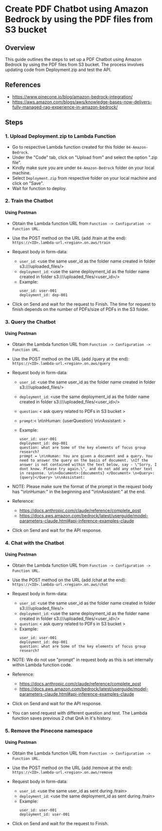 # Create PDF Chatbot using Amazon Bedrock by using the PDF files from S3 bucket

## Overview

This guide outlines the steps to set up a PDF Chatbot using Amazon Bedrock by using the PDF files from S3 bucket. The process involves updating code from Deployment.zip and test the API.

## References
- https://www.pinecone.io/blog/amazon-bedrock-integration/
- https://aws.amazon.com/blogs/aws/knowledge-bases-now-delivers-fully-managed-rag-experience-in-amazon-bedrock/ 

## Steps

### 1. Upload Deployment.zip to Lambda Function

- Go to respective Lambda function created for this folder `04-Amazon-Bedrock`.
- Under the "Code" tab, click on "Upload from" and select the option ".zip file".
- Kindly make sure you are under `04-Amazon-Bedrock` folder on your local machine.
- Select `Deployment.zip` from respective folder on your local machine and click on "Save". 
- Wait for function to deploy.

### 2. Train the Chatbot

#### Using Postman

- Obtain the Lambda function URL from `Function -> Configuration -> Function URL`.

- Use the POST method on the URL (add /train at the end): `https://<ID>.lambda-url.<region>.on.aws/train`

- Request body in form-data:
   - `user_id`: <use the same user_id as the folder name created in folder s3://<bucket-name>/uploaded_files/>
   - `deployment_id`: <use the same deployment_id as the folder name created in folder s3://<bucket-name>/uploaded_files/<user_id>/>
   - Example:
        ```
        user_id: user-001
        deployment_id: dep-001
        ```

- Click on Send and wait for the request to Finish. The time for request to finish depends on the number of PDFs/size of PDFs in the S3 folder.

### 3. Query the Chatbot

#### Using Postman

- Obtain the Lambda function URL from `Function -> Configuration -> Function URL`.

- Use the POST method on the URL (add /query at the end): `https://<ID>.lambda-url.<region>.on.aws/query`

- Request body in form-data:
   - `user_id`: <use the same user_id as the folder name created in folder s3://<bucket-name>/uploaded_files/>
   - `deployment_id`: <use the same deployment_id as the folder name created in folder s3://<bucket-name>/uploaded_files/<user_id>/>
   - `question`: < ask query related to PDFs in S3 bucket >
   - `prompt`:< \n\nHuman: {userQuestion} \n\nAssistant: >

   - Example:
        ```
        user_id: user-001
        deployment_id: dep-001
        question: what are Some of the key elements of focus group research? 
        prompt = \n\nHuman: You are given a document and a query. You need to answer the query on the basis of document. \nIf the answer is not contained within the text below, say - \"Sorry, I dont know. Please try again.\", and do not add any other text in response. \n\n<Document>:{documents} </Document> \n<Query>: {query}</Query> \n\nAssistant:

        ```
- NOTE: Please make sure the format of the prompt in the request body has "\n\nHuman:" in the beginning and "\n\nAssistant:" at the end.
- Reference: 
   - https://docs.anthropic.com/claude/reference/complete_post 
   - https://docs.aws.amazon.com/bedrock/latest/userguide/model-parameters-claude.html#api-inference-examples-claude

        
- Click on Send and wait for the API response.

### 4. Chat with the Chatbot

#### Using Postman

- Obtain the Lambda function URL from `Function -> Configuration -> Function URL`.

- Use the POST method on the URL (add /chat at the end): `https://<ID>.lambda-url.<region>.on.aws/chat`

- Request body in form-data:
   - `user_id`: <use the same user_id as the folder name created in folder s3://<bucket-name>/uploaded_files/>
   - `deployment_id`: <use the same deployment_id as the folder name created in folder s3://<bucket-name>/uploaded_files/<user_id>/>
   - `question`: < ask query related to PDFs in S3 bucket >
   - Example:
        ```
        user_id: user-001
        deployment_id: dep-001
        question: what are Some of the key elements of focus group research? 
        ```
        
- NOTE: We do not use "prompt" in request body as this is set internally within Lambda function code.
- Reference: 
   - https://docs.anthropic.com/claude/reference/complete_post 
   - https://docs.aws.amazon.com/bedrock/latest/userguide/model-parameters-claude.html#api-inference-examples-claude

- Click on Send and wait for the API response.
- You can send request with different question and test. The Lambda function saves previous 2 chat QnA in it's history.

### 5. Remove the Pinecone namespace

#### Using Postman

- Obtain the Lambda function URL from `Function -> Configuration -> Function URL`.

- Use the POST method on the URL (add /remove at the end): `https://<ID>.lambda-url.<region>.on.aws/remove`

- Request body in form-data:
   - `user_id`: <use the same user_id as sent during /train>
   - `deployment_id`: <use the same deployment_id as sent during /train>
   - Example:
        ```
        user_id: user-001
        deployment_id: user-001
        ```

- Click on Send and wait for the request to Finish.